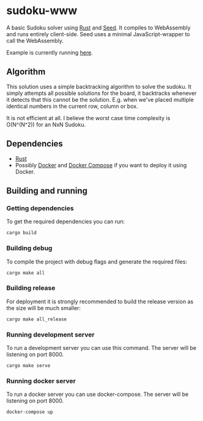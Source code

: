 # sudoku-www

A basic Sudoku solver using [Rust](https://www.rust-lang.org/) and [Seed](https://github.com/David-OConnor/seed). It compiles to WebAssembly and runs entirely client-side. Seed uses a minimal JavaScript-wrapper to call the WebAssembly.

Example is currently running [here](http://skrimstad.net:8000).

## Algorithm

This solution uses a simple backtracking algorithm to solve the sudoku. It simply attempts all possible solutions for the board, it backtracks whenever it detects that this cannot be the solution. E.g. when we've placed multiple identical numbers in the current row, column or box.

It is not efficient at all. I believe the worst case time complexity is O(N^(N^2)) for an NxN Sudoku.

## Dependencies

* [Rust](https://www.rust-lang.org/tools/install)
* Possibly [Docker](https://www.docker.com/) and [Docker Compose](https://docs.docker.com/compose/) if you want to deploy it using Docker.

## Building and running

### Getting dependencies

To get the required dependencies you can run:

`cargo build`

### Building debug

To compile the project with debug flags and generate the required files:

`cargo make all`

### Building release

For deployment it is strongly recommended to build the release version as the size will be much smaller:

`cargo make all_release`

### Running development server

To run a development server you can use this command. The server will be listening on port 8000.

`cargo make serve`

### Running docker server

To run a docker server you can use docker-compose. The server will be listening on port 8000.

`docker-compose up`
